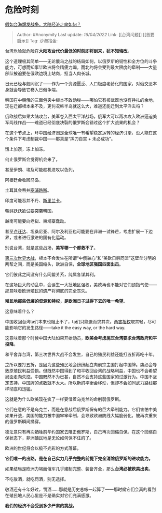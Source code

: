 # 危险时刻
[假如台海爆发战争，大陆经济走向如何？](https://www.zhihu.com/question/367079710/answer/2433842686)

> Author: #Anonymity
> Last update: *16/04/2022*
> Link: [[台湾问题]] [[首要启示]]
> Tag:
> 沙海拾金:

台湾危险就危险在**大陆攻台代价最低的时刻即将到来，犹不知悔改**。

这个道理极其简单——无论俄乌之战的结局如何，以俄罗斯的韧性和全方位的斗争能力，可想而知事毕欧洲将会精疲力竭，而北约将会受到最大限度的牵制——大量部队被迫要在俄欧边境上站岗，担当人肉长城。

日元已经与舰同沉了——作为一个资源匮乏、人口极度老龄化的国家，对俄交恶本身就会导致它卷入日俄争端。

韩国在中朝俄的三面包夹中根本不敢动弹——哪怕它有核武器也没有挣扎的余地，现在迁都根本来不及，更何况韩半岛就这么大，难道还能迁到太平洋去吗？

俄欧战后如果大陆攻台，美军卷入西太平洋战场，俄军大可以再次攻入欧洲逼迫美军两线作战——难道已经彻底决裂的俄罗斯会错过这个扩大战果的机会？

在这个节点上，环中国经济圈是全球唯一有希望稳定运转的经济引擎，没人能在这个条件下考虑制裁中国——那真是“挥刀自宫 + 未必成功”。

饿上加饿，冻上加冻。

何止俄罗斯会觉得机会来了，

甚至伊朗、埃及可能趁机进攻以色列，

阿根廷会收回马岛，

土耳其会吞并[塞浦路斯](https://www.zhihu.com/search?q=%E5%A1%9E%E6%B5%A6%E8%B7%AF%E6%96%AF&search_source=Entity&hybrid_search_source=Entity&hybrid_search_extra=%7B%22sourceType%22%3A%22answer%22%2C%22sourceId%22%3A2433842686%7D)。

印度可能吞并不丹、[斯里兰卡](https://www.zhihu.com/search?q=%E6%96%AF%E9%87%8C%E5%85%B0%E5%8D%A1&search_source=Entity&hybrid_search_source=Entity&hybrid_search_extra=%7B%22sourceType%22%3A%22answer%22%2C%22sourceId%22%3A2433842686%7D)。

朝鲜跃跃欲试要突袭韩国。

越南可能要向老挝、柬埔寨蠢动。

甚至[卢旺达](https://www.zhihu.com/search?q=%E5%8D%A2%E6%97%BA%E8%BE%BE&search_source=Entity&hybrid_search_source=Entity&hybrid_search_extra=%7B%22sourceType%22%3A%22answer%22%2C%22sourceId%22%3A2433842686%7D)、坦桑尼亚、阿尔及利亚也可能要在非洲一试锋芒，考虑扩展一下边界，或者进行激进的国有化运动。

别说台湾，就是这些战场，**美军哪一个都救不了**。

[第三次世界大战](https://www.zhihu.com/search?q=%E7%AC%AC%E4%B8%89%E6%AC%A1%E4%B8%96%E7%95%8C%E5%A4%A7%E6%88%98&search_source=Entity&hybrid_search_source=Entity&hybrid_search_extra=%7B%22sourceType%22%3A%22answer%22%2C%22sourceId%22%3A2433842686%7D)，根本不会发生在所谓“中俄轴心”和“美欧日韩同盟”这壁垒分明的两帮之间，而是美国缩头，欧洲自保，**全球地区强国四面出击**。

它们彼此之间没有什么同盟关系，纯属各谋其利。

在这场巨大的动乱中，会诞生一大批地区强权，美欧再也不能对它们颐指气使——那意味着欧洲殖民的遗产将彻底的完全丧失。

**殖民地那些低廉的资源和特权，是欧洲日子过得下去的唯一希望**。

这意味着什么？

中国收回台湾ta们本来也阻止不了，ta们只能退而求其次，[两害相权](https://www.zhihu.com/search?q=%E4%B8%A4%E5%AE%B3%E7%9B%B8%E6%9D%83&search_source=Entity&hybrid_search_source=Entity&hybrid_search_extra=%7B%22sourceType%22%3A%22answer%22%2C%22sourceId%22%3A2433842686%7D)取其轻，尽可能影响它的发生路径——take it the easy way, or the hard way.

这意味着那个时候中国大陆如果开始动员，**欧美会考虑施压台湾要求台湾政府和平投降**。

和平舍弃台湾，第三次世界大战不会发生，自己的殖民利益还能打五折再吃十年。

之所以要打五折，是因为这些殖民地会纷纷起立向前宗主国打起中国牌。势必会导致原殖民利益受损。但既然中国得到了和平收回台湾的战略利益，中国也不会希望局面走向失控。中国既然不为已甚，自然不会支持这些国家的过激行为。中国不坚定支持，中国牌的点数就不太大。所以新的平衡会移动，但却不会如同武力路线那样彻底和迅猛。

这就是为什么欧美现在疯了一样要借着乌克兰的命削弱俄罗斯。

它们在意的不是乌克兰，而是在意战后俄罗斯保有的巨大牵制能力。它们害怕中美如果开战，美国的能力被中国牢牢牵制，会导致欧洲防线大幅脆弱化，被再次重来的俄罗斯瞬间捅穿。

德法意只有再次牺牲前华约国家去阻击俄罗斯，自己再次回缩自保。在这个回缩自保状态下，非洲殖民地是无论如何保不住的了。

欧洲的世纪将会以极不光彩的方式落幕。

**它们唯一的出路，是在自己实力几乎完整的前提下完全消除俄罗斯的进攻能力。**

如果结局是欧洲力竭而俄军几乎建制完整、装备齐全，那么**台湾必被欧美出卖**。

不吃敬酒，就吃罚酒，别无选择。

敬酒还有十年好过，罚酒……那就是历史总帐一起算了——那时候它们会真的看到在殖民地人民心里是不是确实对它们充满感激。

**我们的经济不会受到多少严肃的挑战。**
